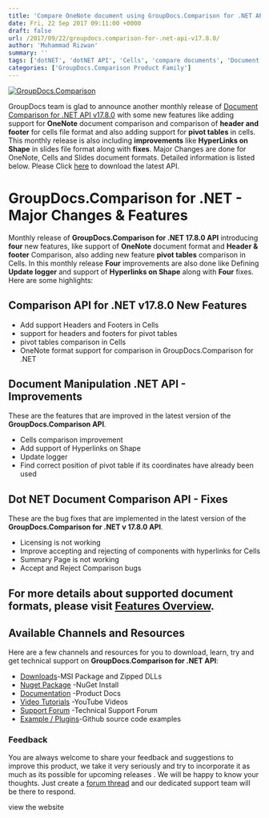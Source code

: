 ```yaml
---
title: 'Compare OneNote document using GroupDocs.Comparison for .NET API v17.8.0'
date: Fri, 22 Sep 2017 09:11:00 +0000
draft: false
url: /2017/09/22/groupdocs.comparison-for-.net-api-v17.8.0/
author: 'Muhammad Rizwan'
summary: ''
tags: ['dotNET', 'dotNET API', 'Cells', 'compare documents', 'Document Manipulation', 'Footer comparison', 'Header Comparison', 'Hyperlinks', 'OneNote', 'Pivot Table', 'Slides']
categories: ['GroupDocs.Comparison Product Family']
---
```


[![GroupDocs.Comparison](https://blog.groupdocs.com/wp-content/uploads/sites/4/2016/11/groupdocs-comparison-net.png)](https://www.groupdocs.com/products/comparison/net)

GroupDocs team is glad to announce another monthly release of [Document Comparison for .NET API v17.8.0](http://www.groupdocs.com/products/comparison/net "Document Comparison API ") with some new features like adding support for **OneNote** document comparison and comparison of **header and footer** for cells file format and also adding support for **pivot tables** in cells. This monthly release is also including **improvements** like **HyperLinks on Shape** in slides file format along with **fixes**. Major Changes are done for OneNote, Cells and Slides document formats. Detailed information is listed below. Please Click [here](https://downloads.groupdocs.com/comparison/net) to download the latest API.

# GroupDocs.Comparison for .NET - Major Changes & Features

Monthly release of **GroupDocs.Comparison for .NET 17.8.0 API** introducing **four** new features, like support of **OneNote** document format and **Header & footer** Comparison, also adding new feature **pivot tables** comparison in Cells. In this monthly release **Four** improvements are also done like Defining **Update logger** and support of **Hyperlinks on Shape** along with **Four** fixes. Here are some highlights:

## Comparison API for .NET v17.8.0 New Features

*   Add support Headers and Footers in Cells
*   support for headers and footers for pivot tables
*   pivot tables comparison in Cells
*   OneNote format support for comparison in GroupDocs.Comparison for .NET

## Document Manipulation .NET API - Improvements

These are the features that are improved in the latest version of the **GroupDocs.Comparison API**.

*   Cells comparison improvement
*   Add support of Hyperlinks on Shape
*   Update logger
*   Find correct position of pivot table if its coordinates have already been used

## Dot NET Document Comparison API - Fixes

These are the bug fixes that are implemented in the latest version of the **GroupDocs.Comparison for .NET v 17.8.0 API**.

*   Licensing is not working
*   Improve accepting and rejecting of components with hyperlinks for Cells
*   Summary Page is not working
*   Accept and Reject Comparison bugs

## For more details about supported document formats, please visit [Features Overview](http://groupdocs.com/docs/display/comparisonnet/Features+Overview).

## Available Channels and Resources

Here are a few channels and resources for you to download, learn, try and get technical support on **GroupDocs.Comparison for .NET API**:

*   [Downloads](http://downloads.groupdocs.com/comparison/net "Dwonloads;")\-MSI Package and Zipped DLLs
*   [Nuget Package](https://www.nuget.org/packages/GroupDocs.Comparison/ "GroupDocs.Comparison for .NET NuGet") -NuGet Install
*   [Documentation](https://docs.groupdocs.com/display/comparisonnet/Home "Product Documentation") -Product Docs
*   [Video Tutorials](https://www.youtube.com/playlist?list=PL25CTxMCj5vOrXYlrJ-bgzi_b3GVS4juO "GroupDocs.Comparison for .NET Videos") -YouTube Videos
*   [Support Forum](https://forum.groupdocs.com/c/comparison "GroupDocs.Comparison for .NET Forum") -Technical Support Forum
*   [Example / Plugins](https://github.com/groupdocs-comparison/GroupDocs.Comparison-for-.NET "GroupDocs.Comparison for .NET Github")\-Github source code examples

### Feedback

You are always welcome to share your feedback and suggestions to improve this product, we take it very seriously and try to incorporate it as much as its possible for upcoming releases . We will be happy to know your thoughts. Just create a [forum thread](https://forum.groupdocs.com/c/comparison) and our dedicated support team will be there to respond.

view the website




